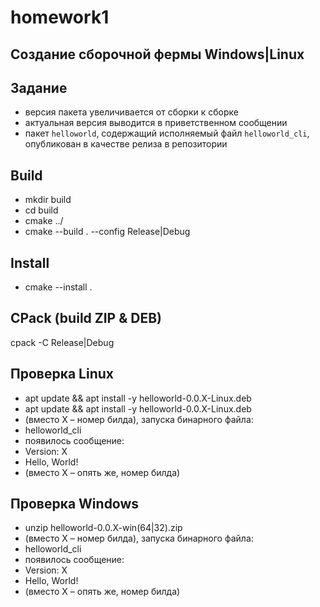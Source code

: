 # homework1
## Создание сборочной фермы Windows|Linux

## Задание
+ версия пакета увеличивается от сборки к сборке
+ актуальная версия выводится в приветственном сообщении
+ пакет `helloworld`, содержащий исполняемый файл `helloworld_cli`, опубликован в качестве релиза в репозитории

## Build
+ mkdir build
+ cd build
+ cmake ../
+ cmake --build . --config Release|Debug

## Install
+ cmake --install .

## CPack (build ZIP & DEB)
cpack -C Release|Debug

## Проверка Linux
+ apt update && apt install -y helloworld-0.0.X-Linux.deb
+ apt update && apt install -y helloworld-0.0.X-Linux.deb
+ (вместо X – номер билда), запуска бинарного файла:
+ helloworld_cli
+ появилось сообщение:
+ Version: X
+ Hello, World!
+ (вместо X – опять же, номер билда)

## Проверка Windows
+ unzip helloworld-0.0.X-win(64|32).zip
+ (вместо X – номер билда), запуска бинарного файла:
+ helloworld_cli
+ появилось сообщение:
+ Version: X
+ Hello, World!
+ (вместо X – опять же, номер билда)